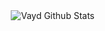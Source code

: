 <img align="right" alt="Vayd Github Stats" src="https://github-readme-stats-rust-one-77.vercel.app&theme=tokyonight&show_icons=true&hide_border=false" />
